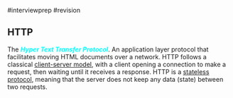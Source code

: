 #interviewprep #revision 

## HTTP
The <span style="color: cyan; font-weight: bold; font-style: italic;">Hyper Text Transfer Protocol</span>. An application layer protocol that facilitates moving HTML documents over a network. HTTP follows a classical [client-server model](https://en.wikipedia.org/wiki/Client%E2%80%93server_model), with a client opening a connection to make a request, then waiting until it receives a response. HTTP is a [stateless protocol](https://en.wikipedia.org/wiki/Stateless_protocol), meaning that the server does not keep any data (state) between two requests.


